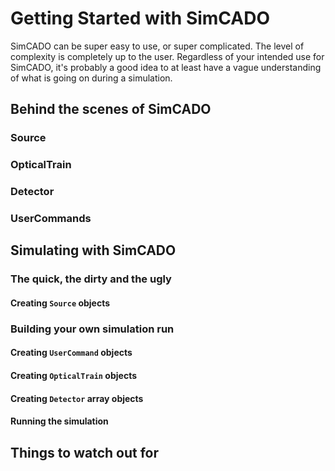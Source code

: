 # Getting Started with SimCADO
SimCADO can be super easy to use, or super complicated. The level of complexity is completely up to the user. Regardless of your intended use for SimCADO, it's probably a good idea to at least have a vague understanding of what is going on during a simulation.

## Behind the scenes of SimCADO


### Source
### OpticalTrain
### Detector
### UserCommands

## Simulating with SimCADO
### The quick, the dirty and the ugly
#### Creating `Source` objects

### Building your own simulation run
#### Creating `UserCommand` objects
#### Creating `OpticalTrain` objects
#### Creating `Detector` array objects
#### Running the simulation

## Things to watch out for






